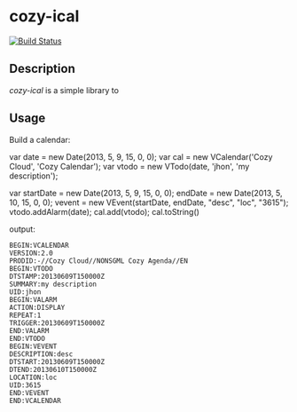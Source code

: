 cozy-ical
=========

[![Build
Status](https://travis-ci.org/aenario/cozy-ical.png?branch=master)](https://travis-ci.org/aenario/cozy-ical)

## Description

*cozy-ical* is a simple library to 

## Usage

Build a calendar:

var date = new Date(2013, 5, 9, 15, 0, 0);
var cal = new VCalendar('Cozy Cloud', 'Cozy Calendar');
var vtodo = new VTodo(date, 'jhon', 'my description');

var startDate = new Date(2013, 5, 9, 15, 0, 0);
endDate = new Date(2013, 5, 10, 15, 0, 0);
vevent = new VEvent(startDate, endDate, "desc", "loc", "3615");
vtodo.addAlarm(date);
cal.add(vtodo);
cal.toString()

output:

    BEGIN:VCALENDAR
    VERSION:2.0
    PRODID:-//Cozy Cloud//NONSGML Cozy Agenda//EN
    BEGIN:VTODO
    DTSTAMP:20130609T150000Z
    SUMMARY:my description
    UID:jhon
    BEGIN:VALARM
    ACTION:DISPLAY
    REPEAT:1
    TRIGGER:20130609T150000Z
    END:VALARM
    END:VTODO
    BEGIN:VEVENT
    DESCRIPTION:desc
    DTSTART:20130609T150000Z
    DTEND:20130610T150000Z
    LOCATION:loc
    UID:3615
    END:VEVENT
    END:VCALENDAR
